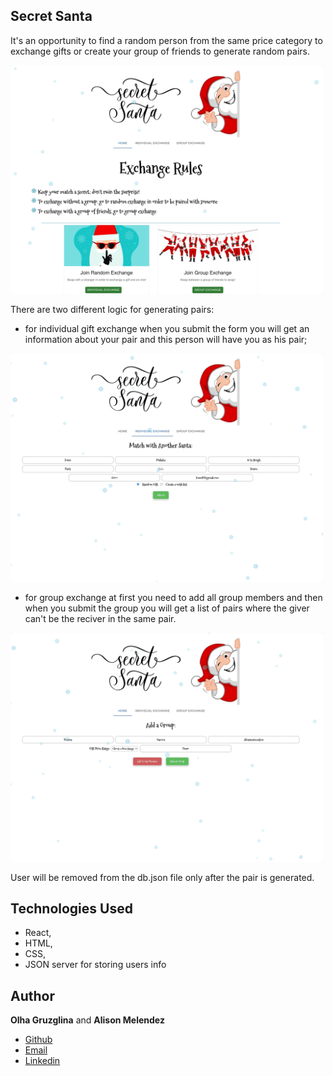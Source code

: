 ## Secret Santa
It's an opportunity to find a random person from the same price category to exchange gifts or create your group of friends to generate random pairs.

<img src="src/assets/SecretSanta.gif" width="500">

There are two different logic for generating pairs: 
 - for individual gift exchange when you submit the form you will get an information about your pair and this person will have you as his pair;
 <img src="src/assets/IndividualSecretSanta.gif" width="500">

 - for group exchange at first you need to add all group members and then when you submit the group you will get a list of pairs where the giver can't be the reciver in the same pair.
 <img src="src/assets/GroupSecretSanta.gif" width="500">

User will be removed from the db.json file only after the pair is generated.
## Technologies Used
 - React, 
 - HTML, 
 - CSS, 
 - JSON server for storing users info 

## Author
**Olha Gruzglina** and **Alison Melendez**

- [Github](https://github.com/ogruzglina "Olha Gruzglina")
- [Email](mailto:olga.zhmura@gmail.com?subject=Hi% "Hi!")
- [Linkedin](https://www.linkedin.com/in/olha-gruzglina-a4403b53/ "Olha Gruzglina")